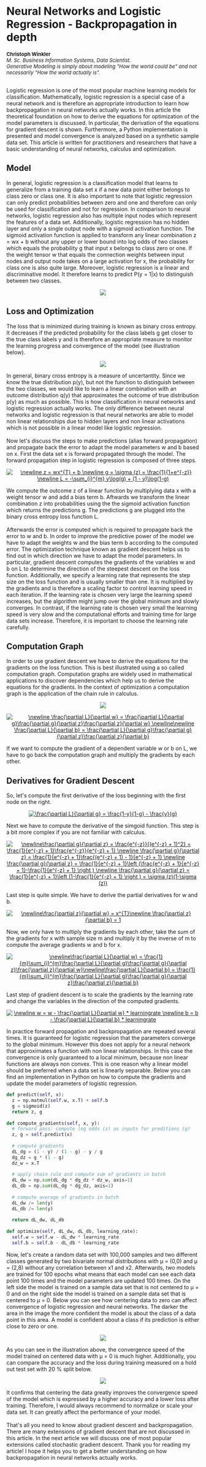 <h1>Neural Networks and Logistic Regression - Backpropagation in depth</h1>
<p align="left" style="font-size:13px;"><b>Christoph Winkler</b><br>
<i>M. Sc. Business Information Systems, Data Scientist.<br>
Generative Modeling is simply about modeling "How the world could be" and not necessarily "How the world actually is".</i></p>
<br>
Logistic regression is one of the most popular machine learning models for classification. Mathematically, logistic regression is a special case of a neural network and is therefore an appropriate introduction to learn how backpropagation in neural networks actually works. In this article the theoretical foundation on how to derive the equations for optimization of the model parameters is discussed. In particular, the derivation of the equations for gradient descent is shown. Furthermore, a Python implementation is presented and model convergence is analyzed based on a synthetic sample data set. This article is written for practitioners and researchers that have a basic understanding of neural networks, calculus and optimization.<br>

<h2>Model</h2>
In general, logistic regression is a classification model that learns to generalize from a training data set x if a new data point either belongs to class zero or class one. It is also important to note that logistic regression can only predict probabilities between zero and one and therefore can only be used for classification and not for regression. In comparison to neural networks, logistic regression also has multiple input nodes which represent the features of a data set. Additionally, logistic regression has no hidden layer and only a single output node with a sigmoid activation function. The sigmoid activation function is applied to transform any linear combination z = wx + b without any upper or lower bound into log odds of two classes which equals the probability g that input x belongs to class zero or one. If the weight tensor w that equals the connection weights between input nodes and output node takes on a large activation for x, the probability for class one is also quite large. Moreover, logistic regression is a linear and discriminative model. It therefore learns to predict P(y = 1|x) to distinguish between two classes.

<p align="center">
<img src="logistic_regression.png"/>
</p>

<h2>Loss and Optimization</h2>
The loss that is minimized during training is known as binary cross entropy. It decreases if the predicted probability for the class labels g get closer to the true class labels y and is therefore an appropriate measure to monitor the learning progress and convergence of the model (see illustration below). 
<p align="center">
<img src="loss.png"/>
</p>
In general, binary cross entropy is a measure of uncertantity. Since we know the true distribution p(y), but not the function to distinguish between the two classes, we would like to learn a linear combination with an outcome distribution q(y) that approximates the outcome of true distribution p(y) as much as possible. This is how classification in neural networks and logistic regression actually works. The only difference between neural networks and logistic regression is that neural networks are able to model non linear relationships due to hidden layers and non linear activations which is not possible in a linear model like logistic regression.
<br><br>
Now let's discuss the steps to make predictions (alias forward propagation) and propagate back the error to adapt the model parameters w and b based on x. First the data set x is forward propagated through the model. The forward propagation step in logistic regression is composed of three steps.

<p align="center">
<a href="https://www.codecogs.com/eqnedit.php?latex=\dpi{120}&space;\newline&space;z&space;=&space;wx^{T}&space;&plus;&space;b&space;\newline&space;g&space;=&space;\sigma&space;(z)&space;=&space;\frac{1}{1&plus;e^{-z}}&space;\newline&space;L&space;=&space;-\sum_{i}^{m}&space;y\log(g)&space;&plus;&space;(1&space;-&space;y)\log(1-g)" target="_blank"><img src="https://latex.codecogs.com/gif.latex?\dpi{120}&space;\newline&space;z&space;=&space;wx^{T}&space;&plus;&space;b&space;\newline&space;g&space;=&space;\sigma&space;(z)&space;=&space;\frac{1}{1&plus;e^{-z}}&space;\newline&space;L&space;=&space;-\sum_{i}^{m}&space;y\log(g)&space;&plus;&space;(1&space;-&space;y)\log(1-g)" title="\newline z = wx^{T} + b \newline g = \sigma (z) = \frac{1}{1+e^{-z}} \newline L = -\sum_{i}^{m} y\log(g) + (1 - y)\log(1-g)" /></a>
</p>

We compute the outcome z of a linear function by multiplying data x with a weight tensor w and add a bias term b. Aftwards we transform the linear combination z into probabilities using the the sigmoid activation function which returns the predictions g. The predictions g are plugged into the binary cross entropy loss function L. <br><br>
Afterwards the error is computed which is required to propagate back the error to w and b. In order to improve the predictive power of the model we have to adapt the weights w and the bias term b according to the computed error. The optimization technique known as gradient descent helps us to find out in which direction we have to adapt the model parameters. In particular, gradient descent computes the gradients of the variables w and b on L to determine the direction of the steepest descent on the loss function. Additionally, we specify a learning rate that represents the step size on the loss function and is usually smaller than one. It is multiplied by the gradients and is therefore a scaling factor to control learning speed in each iteration. If the learning rate is chosen very large the learning speed increases, but the algorithm might jump over the global minimum and slowly converges. In contrast, if the learning rate is chosen very small the learning speed is very slow and the computational efforts and training time for large data sets increase. Therefore, it is important to choose the learning rate carefully.

<h2>Computation Graph</h2>
In order to use gradient descent we have to derive the equations for the gradients on the loss function. This is best illustrated using a so called computation graph. Computation graphs are widely used in mathematical applications to discover dependencies which help us to derive the equations for the gradients. In the context of optimization a computation graph is the application of the chain rule in calculus.
<br>
<p align="center">
<img src="computation_graph.png"/>
</p>

<p align="center">
<a href="https://www.codecogs.com/eqnedit.php?latex=\dpi{120}&space;\newline&space;\frac{\partial&space;L}{\partial&space;w}&space;=&space;\frac{\partial&space;L}{\partial&space;g}\frac{\partial&space;g}{\partial&space;z}\frac{\partial&space;z}{\partial&space;w}&space;\newline\newline&space;\frac{\partial&space;L}{\partial&space;b}&space;=&space;\frac{\partial&space;L}{\partial&space;g}\frac{\partial&space;g}{\partial&space;z}\frac{\partial&space;z}{\partial&space;b}" target="_blank"><img src="https://latex.codecogs.com/gif.latex?\dpi{120}&space;\newline&space;\frac{\partial&space;L}{\partial&space;w}&space;=&space;\frac{\partial&space;L}{\partial&space;g}\frac{\partial&space;g}{\partial&space;z}\frac{\partial&space;z}{\partial&space;w}&space;\newline\newline&space;\frac{\partial&space;L}{\partial&space;b}&space;=&space;\frac{\partial&space;L}{\partial&space;g}\frac{\partial&space;g}{\partial&space;z}\frac{\partial&space;z}{\partial&space;b}" title="\newline \frac{\partial L}{\partial w} = \frac{\partial L}{\partial g}\frac{\partial g}{\partial z}\frac{\partial z}{\partial w} \newline\newline \frac{\partial L}{\partial b} = \frac{\partial L}{\partial g}\frac{\partial g}{\partial z}\frac{\partial z}{\partial b}" /></a>
</p>

If we want to compute the gradient of a dependent variable w or b on L, we have to go back the computation graph and multiply the gradients by each other.

<h2>Derivatives for Gradient Descent</h2>

So, let's compute the first derivative of the loss beginning with the first node on the right.

<p align="center">
<a href="https://www.codecogs.com/eqnedit.php?latex=\dpi{120}&space;\frac{\partial&space;L}{\partial&space;g}&space;=&space;\frac{1-y}{1-g}&space;-&space;\frac{y}{g}" target="_blank"><img src="https://latex.codecogs.com/gif.latex?\dpi{120}&space;\frac{\partial&space;L}{\partial&space;g}&space;=&space;\frac{1-y}{1-g}&space;-&space;\frac{y}{g}" title="\frac{\partial L}{\partial g} = \frac{1-y}{1-g} - \frac{y}{g}" /></a>
</p>

Next we have to compute the derivative of the simgoid function. This step is a bit more complex if you are not familiar with calculus.

<p align="center">
<a href="https://www.codecogs.com/eqnedit.php?latex=\dpi{120}&space;\newline\frac{\partial&space;g}{\partial&space;z}&space;=&space;\frac{e^{-z}}{(e^{-z}&space;&plus;&space;1)^2}&space;=&space;\frac{1}{e^{-z}&space;&plus;&space;1}\frac{e^{-z}}{e^{-z}&space;&plus;&space;1}&space;\newline&space;\frac{\partial&space;g}{\partial&space;z}&space;=&space;\frac{1}{e^{-z}&space;&plus;&space;1}\frac{(e^{-z}&space;&plus;&space;1)&space;-&space;1}{e^{-z}&space;&plus;&space;1}&space;\newline&space;\frac{\partial&space;g}{\partial&space;z}&space;=&space;\frac{1}{e^{-z}&space;&plus;&space;1}\left&space;(\frac{e^{-z}&space;&plus;&space;1}{e^{-z}&space;&plus;&space;1}-\frac{1}{e^{-z}&space;&plus;&space;1}&space;\right&space;)&space;\newline&space;\frac{\partial&space;g}{\partial&space;z}&space;=&space;\frac{1}{e^{-z}&space;&plus;&space;1}\left&space;(1-\frac{1}{e^{-z}&space;&plus;&space;1}&space;\right&space;)&space;=&space;\sigma&space;(z)(1-\sigma&space;(z))" target="_blank"><img src="https://latex.codecogs.com/gif.latex?\dpi{120}&space;\newline\frac{\partial&space;g}{\partial&space;z}&space;=&space;\frac{e^{-z}}{(e^{-z}&space;&plus;&space;1)^2}&space;=&space;\frac{1}{e^{-z}&space;&plus;&space;1}\frac{e^{-z}}{e^{-z}&space;&plus;&space;1}&space;\newline&space;\frac{\partial&space;g}{\partial&space;z}&space;=&space;\frac{1}{e^{-z}&space;&plus;&space;1}\frac{(e^{-z}&space;&plus;&space;1)&space;-&space;1}{e^{-z}&space;&plus;&space;1}&space;\newline&space;\frac{\partial&space;g}{\partial&space;z}&space;=&space;\frac{1}{e^{-z}&space;&plus;&space;1}\left&space;(\frac{e^{-z}&space;&plus;&space;1}{e^{-z}&space;&plus;&space;1}-\frac{1}{e^{-z}&space;&plus;&space;1}&space;\right&space;)&space;\newline&space;\frac{\partial&space;g}{\partial&space;z}&space;=&space;\frac{1}{e^{-z}&space;&plus;&space;1}\left&space;(1-\frac{1}{e^{-z}&space;&plus;&space;1}&space;\right&space;)&space;=&space;\sigma&space;(z)(1-\sigma&space;(z))" title="\newline\frac{\partial g}{\partial z} = \frac{e^{-z}}{(e^{-z} + 1)^2} = \frac{1}{e^{-z} + 1}\frac{e^{-z}}{e^{-z} + 1} \newline \frac{\partial g}{\partial z} = \frac{1}{e^{-z} + 1}\frac{(e^{-z} + 1) - 1}{e^{-z} + 1} \newline \frac{\partial g}{\partial z} = \frac{1}{e^{-z} + 1}\left (\frac{e^{-z} + 1}{e^{-z} + 1}-\frac{1}{e^{-z} + 1} \right ) \newline \frac{\partial g}{\partial z} = \frac{1}{e^{-z} + 1}\left (1-\frac{1}{e^{-z} + 1} \right ) = \sigma (z)(1-\sigma (z))" /></a>
</p>

Last step is quite simple. We have to derive the partial derivatives for w and b.

<p align="center">
<a href="https://www.codecogs.com/eqnedit.php?latex=\dpi{120}&space;\newline\frac{\partial&space;z}{\partial&space;w}&space;=&space;x^{T}\newline&space;\frac{\partial&space;z}{\partial&space;b}&space;=&space;1" target="_blank"><img src="https://latex.codecogs.com/gif.latex?\dpi{120}&space;\newline\frac{\partial&space;z}{\partial&space;w}&space;=&space;x^{T}\newline&space;\frac{\partial&space;z}{\partial&space;b}&space;=&space;1" title="\newline\frac{\partial z}{\partial w} = x^{T}\newline \frac{\partial z}{\partial b} = 1" /></a>
</p>

Now, we only have to multiply the gradients by each other, take the sum of the gradients for x with sample size m and multiply it by the inverse of m to compute the average gradients w and b for x.

<p align="center">
<a href="https://www.codecogs.com/eqnedit.php?latex=\dpi{120}&space;\newline\frac{\partial&space;L}{\partial&space;w}&space;=&space;\frac{1}{m}\sum_{i}^{m}\frac{\partial&space;L}{\partial&space;g}\frac{\partial&space;g}{\partial&space;z}\frac{\partial&space;z}{\partial&space;w}\newline\frac{\partial&space;L}{\partial&space;b}&space;=&space;\frac{1}{m}\sum_{i}^{m}\frac{\partial&space;L}{\partial&space;g}\frac{\partial&space;g}{\partial&space;z}\frac{\partial&space;z}{\partial&space;b}" target="_blank"><img src="https://latex.codecogs.com/gif.latex?\dpi{120}&space;\newline\frac{\partial&space;L}{\partial&space;w}&space;=&space;\frac{1}{m}\sum_{i}^{m}\frac{\partial&space;L}{\partial&space;g}\frac{\partial&space;g}{\partial&space;z}\frac{\partial&space;z}{\partial&space;w}\newline\frac{\partial&space;L}{\partial&space;b}&space;=&space;\frac{1}{m}\sum_{i}^{m}\frac{\partial&space;L}{\partial&space;g}\frac{\partial&space;g}{\partial&space;z}\frac{\partial&space;z}{\partial&space;b}" title="\newline\frac{\partial L}{\partial w} = \frac{1}{m}\sum_{i}^{m}\frac{\partial L}{\partial g}\frac{\partial g}{\partial z}\frac{\partial z}{\partial w}\newline\frac{\partial L}{\partial b} = \frac{1}{m}\sum_{i}^{m}\frac{\partial L}{\partial g}\frac{\partial g}{\partial z}\frac{\partial z}{\partial b}" /></a>
</p>

Last step of gradient descent is to scale the gradients by the learning rate and change the variables in the direction of the computed gradients.

<p align="center">
<a href="https://www.codecogs.com/eqnedit.php?latex=\dpi{120}&space;\newline&space;w&space;=&space;w&space;-&space;\frac{\partial&space;L}{\partial&space;w}&space;*&space;learningrate&space;\newline&space;b&space;=&space;b&space;-&space;\frac{\partial&space;L}{\partial&space;b}&space;*&space;learningrate" target="_blank"><img src="https://latex.codecogs.com/gif.latex?\dpi{120}&space;\newline&space;w&space;=&space;w&space;-&space;\frac{\partial&space;L}{\partial&space;w}&space;*&space;learningrate&space;\newline&space;b&space;=&space;b&space;-&space;\frac{\partial&space;L}{\partial&space;b}&space;*&space;learningrate" title="\newline w = w - \frac{\partial L}{\partial w} * learningrate \newline b = b - \frac{\partial L}{\partial b} * learningrate" /></a>
</p>

In practice forward propagation and backpropagation are repeated several times. It is guaranteed for logistic regression that the parameters converge to the global minimum. However this does not apply for a neural network that approximates a function with non linear relationships. In this case the convergence is only guaranteed to a local minimum, because non linear functions are always non convex. This is one reason why a linear model should be preferred when a data set is linearly separable. Below you can find an implementation in Python on how to compute the gradients and update the model parameters of logistic regression.<br>

```python
def predict(self, x):
  z = np.matmul(self.w, x.T) + self.b
  g = sigmoid(z)
  return z, g
  
def compute_gradients(self, x, y):
  # forward pass: compute log odds (z) as inputs for preditions (g)
  z, g = self.predict(x)
        
  # compute gradients
  dL_dg = (1 - y) / (1 - g) - y / g
  dg_dz = g * (1 - g)
  dz_w = x.T
        
  # apply chain rule and compute sum of gradients in batch
  dL_dw = np.sum(dL_dg * dg_dz * dz_w, axis=1)
  dL_db = np.sum(dL_dg * dg_dz, axis=1)
        
  # compute average of gradients in batch
  dL_dw /= len(y)
  dL_db /= len(y)
        
  return dL_dw, dL_db
  
def optimize(self, dL_dw, dL_db, learning_rate):
  self.w = self.w - dL_dw * learning_rate
  self.b = self.b - dL_db * learning_rate
```

Now, let's create a random data set with 100,000 samples and two different classes generated by two bivariate normal distributions with μ = (0,0) and μ = (2,8) without any correlation between x1 and x2. Afterwards, two models are trained for 100 epochs what means that each model can see each data point 100 times and the model parameters are updated 100 times. On the left side the model is trained on a sample data set that is not centered to μ = 0 and on the right side the model is trained on a sample data set that is centered to μ = 0. Below you can see how centering data to zero can affect convergence of logistic regression and neural networks. The darker the area in the image the more confident the model is about the class of a data point in this area. A model is confident about a class if its prediction is either close to zero or one.
<p align="center">
<img src="classification_sample.png"/>
</p>

As you can see in the illustration above, the convergence speed of the model trained on centered data with μ = 0 is much higher. Additionally, you can compare the accuracy and the loss during training measured on a hold out test set with 20 % split below.

<p align="center">
<img src="loss_sample.png"/>
</p>

It confirms that centering the data greatly improves the convergence speed of the model which is expressed by a higher accuracy and a lower loss after training. Therefore, I would always recommend to normalize or scale your data set. It can greatly affect the performance of your model. <br><br>
That's all you need to know about gradient descent and backpropagation. There are many extensions of gradient descent that are not discussed in this article. In the next article we will discuss one of most popular extensions called stochastic gradient descent. Thank you for reading my article! I hope it helps you to get a better understanding on how backpropagation in neural networks actually works.
